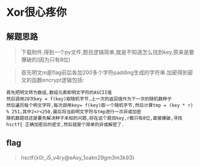 # Xor很心疼你

## 解题思路

> 下载附件,得到一个py文件,题目逻辑简单,就是不知道怎么找到key,原来是要爆破的(因为只有8位)

> 首先明文m是flag前后各加200多个字符padding生成的字符串.加密得到密文的函数encrypt逻辑包括:

```
首先把明文转为数组,数组元素即明文字符的ASCII值
然后调用20次key = f(key)取随机字节,上一次的返回值作为下一次的随机数种子
然后遍历每个明文字符,每次调用key= f(key)取一个随机字节,然后计算tmp = (key * r) % 251,其中2<r<250,最后将当前明文字符与tmp进行一次异或加密
随机数题目还是要先解决种子未知的问题,好在这个题目key,r都只有8位,直接爆破,寻找 hsctf{ 正确加密后的密文,然后就是个简单的异或解密了.
```

## flag

> hsctf{x0r_i5_v4ry@eAsy_1oakn29gm3m3k93}